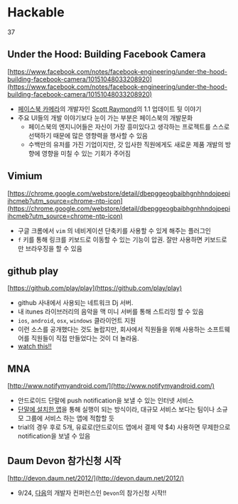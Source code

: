# Hackable
37

## Under the Hood: Building Facebook Camera

[https://www.facebook.com/notes/facebook-engineering/under-the-hood-building-facebook-camera/10151048033208920](https://www.facebook.com/notes/facebook-engineering/under-the-hood-building-facebook-camera/10151048033208920)

* [페이스북 카메라](http://itunes.apple.com/us/app/facebook-camera/id525898024?mt=8)의 개발자인 [Scott Raymond](https://www.facebook.com/scoraymond)의 1.1 업데이트 뒷 이야기
* 주요 UI들의 개발 이야기보다 눈이 가는 부분은 페이스북의 개발문화
	* 페이스북의 엔지니어들은 자신이 가장 흥미있다고 생각하는 프로젝트를 스스로 선택하기 때문에 많은 영향력을 행사할 수 있음
	* 수백만의 유저를 가진 기업이지만, 갓 입사한 직원에게도 새로운 제품 개발의 방향에 영향을 미칠 수 있는 기회가 주어짐
	
## Vimium

[https://chrome.google.com/webstore/detail/dbepggeogbaibhgnhhndojpepiihcmeb?utm_source=chrome-ntp-icon](https://chrome.google.com/webstore/detail/dbepggeogbaibhgnhhndojpepiihcmeb?utm_source=chrome-ntp-icon)

* 구글 크롬에서 `vim` 의 네비게이션 단축키를 사용할 수 있게 해주는 플러그인
* `f` 키를 통해 링크를 키보드로 이동할 수 있는 기능이 압권. 잘만 사용하면 키보드로만 브라우징을 할 수 있음

## github play
[https://github.com/play/play](https://github.com/play/play)

* github 사내에서 사용되는 네트워크 Dj 서버.
* 내 itunes 라이브러리의 음악을 맥 미니 서버를 통해 스트리밍 할 수 있음
* `ios`, `android`, `osx`, `windows` 클라이언트 지원
* 이런 소스를 공개했다는 것도 놀랍지만, 회사에서 직원들을 위해 사용하는 소프트웨어를 직원들이 직접 만들었다는 것이 더 놀라움.
* [watch this!!](https://vimeo.com/holman/play)

## MNA

[http://www.notifymyandroid.com/](http://www.notifymyandroid.com/)

* 안드로이드 단말에 push notification을 보낼 수 있는 인터넷 서비스
* [단말에 설치한 앱](https://play.google.com/store/apps/details?id=com.usk.app.notifymyandroid&feature=nav_result#?t=W251bGwsMSwxLDMsImNvbS51c2suYXBwLm5vdGlmeW15YW5kcm9pZCJd)을 통해 실행이 되는 방식이라, 대규모 서비스 보다는 팀이나 소규모 그룹에 서비스 하는 앱에 적합할 듯
* trial의 경우 후로 5개, 유료로(안드로이드 앱에서 결제 약 $4) 사용하면 무제한으로 notification을 보낼 수 있음

## Daum Devon 참가신청 시작

[http://devon.daum.net/2012/](http://devon.daum.net/2012/)

* 9/24, [다음](http://dna.daum.net/)의 개발자 컨퍼런스인 `Devon`의 참가신청 시작!!